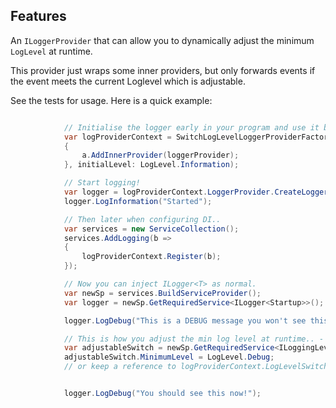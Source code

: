 ## Features
An `ILoggerProvider` that can allow you to dynamically adjust the minimum `LogLevel` at runtime.

This provider just wraps some inner providers, but only forwards events if the event meets the current Loglevel which is adjustable.

See the tests for usage. Here is a quick example:


```csharp

            // Initialise the logger early in your program and use it before DI, but hold onto the context to register it with DI later.           
            var logProviderContext = SwitchLogLevelLoggerProviderFactory.CreateLogger((a) =>
            {
                a.AddInnerProvider(loggerProvider);
            }, initialLevel: LogLevel.Information);            

            // Start logging!
            var logger = logProviderContext.LoggerProvider.CreateLogger("Startup");
            logger.LogInformation("Started");

            // Then later when configuring DI..
            var services = new ServiceCollection();
            services.AddLogging(b =>
            {
                logProviderContext.Register(b);
            });          

            // Now you can inject ILogger<T> as normal.
            var newSp = services.BuildServiceProvider();
            var logger = newSp.GetRequiredService<ILogger<Startup>>();

            logger.LogDebug("This is a DEBUG message you won't see this because switch currently set by default to LogLevel.Information");

            // This is how you adjust the min log level at runtime.. - via `ILoggingLevelSwitch`
            var adjustableSwitch = newSp.GetRequiredService<ILoggingLevelSwitch>();
            adjustableSwitch.MinimumLevel = LogLevel.Debug;
            // or keep a reference to logProviderContext.LogLevelSwitch and change it that way if you can't use DI.


            logger.LogDebug("You should see this now!");

```
